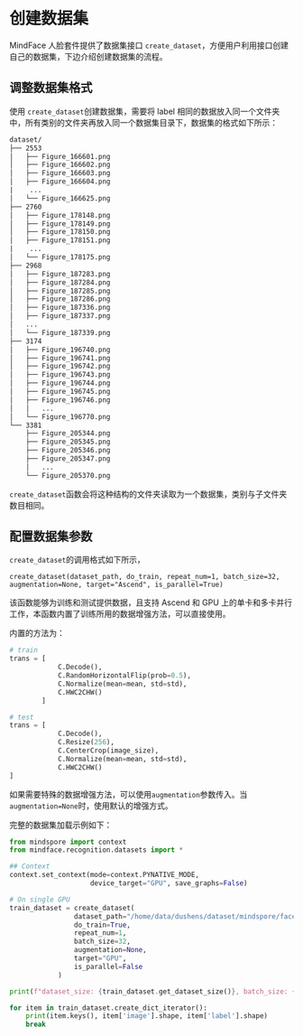 # 创建数据集

MindFace 人脸套件提供了数据集接口 `create_dataset`，方便用户利用接口创建自己的数据集，下边介绍创建数据集的流程。

## 调整数据集格式

使用 `create_dataset`创建数据集，需要将 label 相同的数据放入同一个文件夹中，所有类别的文件夹再放入同一个数据集目录下，数据集的格式如下所示：

```txt
dataset/
├── 2553
│   ├── Figure_166601.png
│   ├── Figure_166602.png
│   ├── Figure_166603.png
│   ├── Figure_166604.png
|    ...
│   └── Figure_166625.png
├── 2760
│   ├── Figure_178148.png
│   ├── Figure_178149.png
│   ├── Figure_178150.png
│   ├── Figure_178151.png
|    ...
│   └── Figure_178175.png
├── 2968
│   ├── Figure_187283.png
│   ├── Figure_187284.png
│   ├── Figure_187285.png
│   ├── Figure_187286.png
│   ├── Figure_187336.png
│   ├── Figure_187337.png
│   ...
│   └── Figure_187339.png
├── 3174
│   ├── Figure_196740.png
│   ├── Figure_196741.png
│   ├── Figure_196742.png
│   ├── Figure_196743.png
│   ├── Figure_196744.png
│   ├── Figure_196745.png
│   ├── Figure_196746.png
│   │   ...
│   └── Figure_196770.png
└── 3381
    ├── Figure_205344.png
    ├── Figure_205345.png
    ├── Figure_205346.png
    ├── Figure_205347.png
    │   ...
    └── Figure_205370.png
```

`create_dataset`函数会将这种结构的文件夹读取为一个数据集，类别与子文件夹数目相同。

## 配置数据集参数

`create_dataset`的调用格式如下所示，

`create_dataset(dataset_path, do_train, repeat_num=1, batch_size=32, augmentation=None, target="Ascend", is_parallel=True)`

该函数能够为训练和测试提供数据，且支持 Ascend 和 GPU 上的单卡和多卡并行工作，本函数内置了训练所用的数据增强方法，可以直接使用。

内置的方法为：

```python
# train
trans = [
            C.Decode(),
            C.RandomHorizontalFlip(prob=0.5),
            C.Normalize(mean=mean, std=std),
            C.HWC2CHW()
        ]

# test
trans = [
            C.Decode(),
            C.Resize(256),
            C.CenterCrop(image_size),
            C.Normalize(mean=mean, std=std),
            C.HWC2CHW()
]
```

如果需要特殊的数据增强方法，可以使用`augmentation`参数传入。当`augmentation=None`时，使用默认的增强方式。

完整的数据集加载示例如下：

```python
from mindspore import context
from mindface.recognition.datasets import *

## Context
context.set_context(mode=context.PYNATIVE_MODE,
                    device_target="GPU", save_graphs=False)

# On single GPU
train_dataset = create_dataset(
                dataset_path="/home/data/dushens/dataset/mindspore/faces_webface_112x112_train", 
                do_train=True, 
                repeat_num=1, 
                batch_size=32, 
                augmentation=None,
                target="GPU", 
                is_parallel=False
            )

print(f"dataset_size: {train_dataset.get_dataset_size()}, batch_size: {train_dataset.get_batch_size()}")

for item in train_dataset.create_dict_iterator():
    print(item.keys(), item['image'].shape, item['label'].shape)
    break
```
